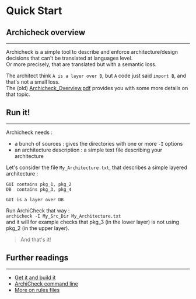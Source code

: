 Quick Start
===========

Archicheck overview
-------------------
---
Archicheck is a simple tool to describe and enforce architecture/design decisions 
that can't be translated at languages level.  
Or more precisely, that are translated but with a semantic loss.  

The architect think `A is a layer over B`, but `A` code just said `import B`, and that's not a small loss.  
The (old) [Archicheck_Overview.pdf](Archicheck_Overview.pdf) provides you with some more details on that topic. 

Run it!
-------
---

Archicheck needs :

- a bunch of sources : gives the directories with one or more `-I` options
- an architecture description : a simple text file describing your architecture

Let's consider the file `My_Architecture.txt`, that describes a simple layered architecture :

```
GUI contains pkg_1, pkg_2
DB  contains pkg_3, pkg_4

GUI is a layer over DB
```

Run ArchiCheck that way :  
`archicheck -I My_Src_Dir My_Architecture.txt`  
and it will for example checks that pkg_3 (in the lower layer) is not using pkg_2 (in the upper layer).

> And that's it!


Further readings 
----------------
---
- [Get it and build it](#contributing.md)
- [ArchiCheck command line](#cmd-line.md)
- [More on rules files](#rules.md)


